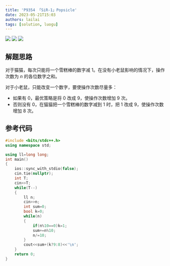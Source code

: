 ```yaml
---
title: 'P9354 「SiR-1」Popsicle'
date: 2023-05-21T15:03
authors: lailai
tags: [solution, luogu]
---
```


[![](https://img.shields.io/badge/Luogu-P9354-blue?style=for-the-badge&logo=codeforces)](https://www.luogu.com.cn/problem/P9354)
[![](https://img.shields.io/badge/Luogu-Solution-blue?style=for-the-badge&logo=markdown)](https://www.luogu.com.cn/article/qxt723i9)
[![](https://img.shields.io/badge/Blog-Solution-blue?style=for-the-badge&logo=markdown)](https://lailai.one/blog/solution/P9354)

<!-- truncate -->

## 解题思路

对于猫猫，每次只能将一个雪糕棒的数字减 $1$。在没有小老鼠影响的情况下，操作次数为 $n$ 的各位数字之和。

对于小老鼠，只能改变一个数字，要使操作次数尽量多：

- 如果有 $0$，最优策略是将 $0$ 改成 $9$，使操作次数增加 $9$ 次。
- 否则没有 $0$，在猫猫把一个雪糕棒的数字减到 $1$ 时，把 $1$ 改成 $9$，使操作次数增加 $8$ 次。

## 参考代码

```cpp
#include <bits/stdc++.h>
using namespace std;

using ll=long long;
int main()
{
	ios::sync_with_stdio(false);
	cin.tie(nullptr);
	int T;
	cin>>T;
	while(T--)
	{
		ll n;
		cin>>n;
		int sum=0;
		bool k=0;
		while(n)
		{
			if(n%10==0)k=1;
			sum+=n%10;
			n/=10;
		}
		cout<<sum+(k?9:8)<<'\n';
	}
	return 0;
}
```
